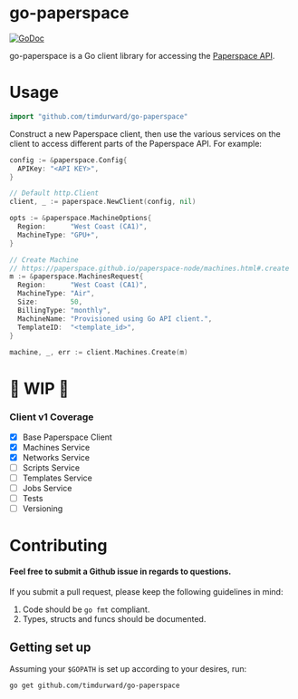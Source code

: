 # go-paperspace

[![GoDoc](https://godoc.org/github.com/TimDurward/go-paperspace?status.svg)](https://godoc.org/github.com/TimDurward/go-paperspace)
 
go-paperspace is a Go client library for accessing the [Paperspace API](https://www.paperspace.com/api).

# Usage
```go
import "github.com/timdurward/go-paperspace"
```

Construct a new Paperspace client, then use the various services on the client to access different parts of the Paperspace API. For example:

```go
config := &paperspace.Config{
  APIKey: "<API KEY>",
}

// Default http.Client
client, _ := paperspace.NewClient(config, nil)

opts := &paperspace.MachineOptions{
  Region:      "West Coast (CA1)",
  MachineType: "GPU+",
}

// Create Machine
// https://paperspace.github.io/paperspace-node/machines.html#.create
m := &paperspace.MachinesRequest{
  Region:      "West Coast (CA1)",
  MachineType: "Air",
  Size:        50,
  BillingType: "monthly",
  MachineName: "Provisioned using Go API client.",
  TemplateID:  "<template_id>",
}
  
machine, _, err := client.Machines.Create(m)
```


# 🔨 WIP 🔧
### Client v1 Coverage
- [x] Base Paperspace Client
- [x] Machines Service
- [x] Networks Service
- [ ] Scripts Service
- [ ] Templates Service
- [ ] Jobs Service
- [ ] Tests
- [ ] Versioning

# Contributing
#### Feel free to submit a Github issue in regards to questions.

If you submit a pull request, please keep the following guidelines in mind:

1. Code should be `go fmt` compliant.
2. Types, structs and funcs should be documented.

## Getting set up

Assuming your `$GOPATH` is set up according to your desires, run:

```sh
go get github.com/timdurward/go-paperspace
```
